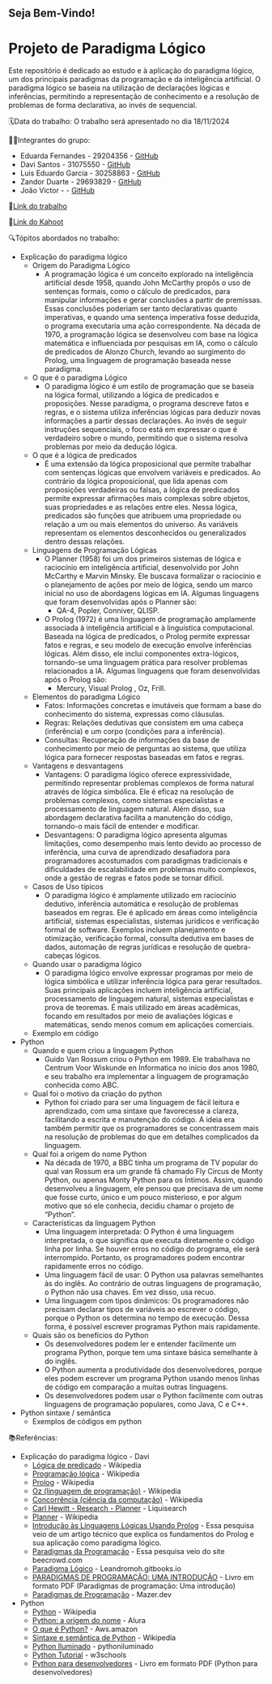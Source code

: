 ## Seja Bem-Vindo!

# Projeto de Paradigma Lógico

Este repositório é dedicado ao estudo e à aplicação do paradigma lógico, um dos principais paradigmas da programação e da inteligência artificial. O paradigma lógico se baseia na utilização de declarações lógicas e inferências, permitindo a representação de conhecimento e a resolução de problemas de forma declarativa, ao invés de sequencial.

🗓️Data do trabalho: O trabalho será apresentado no dia 18/11/2024

👨‍💻Integrantes do grupo:
- Eduarda Fernandes - 29204356 - [GitHub](https://github.com/eduardasf)
- Davi Santos - 31075550 - [GitHub](https://github.com/Davi140903)
- Luis Eduardo Garcia - 30258863 - [GitHub](https://github.com/luisgarcia723)
- Zandor Duarte - 29693829 - [GitHub](https://github.com/Duarte-01)
- João Victor - - [GitHub](https://github.com/victor884)
  
🔗[Link do trabalho](https://view.genially.com/66f894478897e29f2b01a262/presentation-paradigma-logico) 

🔗[Link do Kahoot](https://view.genially.com/66f894478897e29f2b01a262/presentation-paradigma-logico)

🔍Tópitos abordados no trabalho:
- Explicação do paradigma lógico
  - Origem do Paradigma Lógico
    - A programação lógica é um conceito explorado na inteligência artificial desde 1958, quando John McCarthy propôs o uso de sentenças formais, como o cálculo de predicados, para manipular informações e gerar conclusões a partir de premissas. Essas conclusões poderiam ser tanto declarativas quanto imperativas, e quando uma sentença imperativa fosse deduzida, o programa executaria uma ação correspondente. Na década de 1970, a programação lógica se desenvolveu com base na lógica matemática e influenciada por pesquisas em IA, como o cálculo de predicados de Alonzo Church, levando ao surgimento do Prolog, uma linguagem de programação baseada nesse paradigma.
  - O que é o paradigma Lógico
    - O paradigma lógico é um estilo de programação que se baseia na lógica formal, utilizando a lógica de predicados e proposições. Nesse paradigma, o programa descreve fatos e regras, e o sistema utiliza inferências lógicas para deduzir novas informações a partir dessas declarações. Ao invés de seguir instruções sequenciais, o foco está em expressar o que é verdadeiro sobre o mundo, permitindo que o sistema resolva problemas por meio da dedução lógica.
  - O  que é a lógica de predicados
    - É uma extensão da lógica proposicional que permite trabalhar com sentenças lógicas que envolvem variáveis e predicados. Ao contrário da lógica proposicional, que lida apenas com proposições verdadeiras ou falsas, a lógica de predicados permite expressar afirmações mais complexas sobre objetos, suas propriedades e as relações entre eles. Nessa lógica, predicados são funções que atribuem uma propriedade ou relação a um ou mais elementos do universo. As variáveis representam os elementos desconhecidos ou generalizados dentro dessas relações.
  - Linguagens de Programação Lógicas
    - O Planner (1958) foi um dos primeiros sistemas de lógica e raciocínio em inteligência artificial, desenvolvido por John McCarthy e Marvin Minsky. Ele buscava formalizar o raciocínio e o planejamento de ações por meio de lógica, sendo um marco inicial no uso de abordagens lógicas em IA. Algumas linguagens que foram desenvolvidas após o Planner são:
      - QA-4, Popler, Conniver, QLISP.
    - O Prolog (1972) é uma linguagem de programação amplamente associada à inteligência artificial e à linguística computacional. Baseada na lógica de predicados, o Prolog permite expressar fatos e regras, e seu modelo de execução envolve inferências lógicas. Além disso, ele inclui componentes extra-lógicos, tornando-se uma linguagem prática para resolver problemas relacionados a IA. Algumas linguagens que foram desenvolvidas após o Prolog são:
      - Mercury, Visual Prolog , Oz, Frill.
  - Elementos do paradigma Lógico
    - Fatos: Informações concretas e imutáveis que formam a base do conhecimento do sistema, expressas como cláusulas.
    - Regras: Relações dedutivas que consistem em uma cabeça (inferência) e um corpo (condições para a inferência).
    - Consultas: Recuperação de informações da base de conhecimento por meio de perguntas ao sistema, que utiliza lógica para fornecer respostas baseadas em fatos e regras.
  - Vantagens e desvantagens
    - Vantagens: O paradigma lógico oferece expressividade, permitindo representar problemas complexos de forma natural através de lógica simbólica. Ele é eficaz na resolução de problemas complexos, como sistemas especialistas e processamento de linguagem natural. Além disso, sua abordagem declarativa facilita a manutenção do código, tornando-o mais fácil de entender e modificar.
    - Desvantagens: O paradigma lógico apresenta algumas limitações, como desempenho mais lento devido ao processo de inferência, uma curva de aprendizado desafiadora para programadores acostumados com paradigmas tradicionais e dificuldades de escalabilidade em problemas muito complexos, onde a gestão de regras e fatos pode se tornar difícil.
  - Casos de Uso típicos
    - O paradigma lógico é amplamente utilizado em raciocínio dedutivo, inferência automática e resolução de problemas baseados em regras. Ele é aplicado em áreas como inteligência artificial, sistemas especialistas, sistemas jurídicos e verificação formal de software. Exemplos incluem planejamento e otimização, verificação formal, consulta dedutiva em bases de dados, automação de regras jurídicas e resolução de quebra-cabeças lógicos.  
  - Quando usar o paradigma lógico
    - O paradigma lógico envolve expressar programas por meio de lógica simbólica e utilizar inferência lógica para gerar resultados. Suas principais aplicações incluem inteligência artificial, processamento de linguagem natural, sistemas especialistas e prova de teoremas. É mais utilizado em áreas acadêmicas, focando em resultados por meio de avaliações lógicas e matemáticas, sendo menos comum em aplicações comerciais.
  - Exemplo em código
- Python 
  - Quando e quem criou a linguagem Python
     - Guido Van Rossum criou o Python em 1989. Ele trabalhava no Centrum Voor Wiskunde en Informatica no início dos anos 1980, e seu trabalho era implementar a linguagem de programação conhecida como ABC.
  - Qual foi o motivo da criação do python
     - Python foi criado para ser uma linguagem de fácil leitura e aprendizado, com uma sintaxe que favorecesse a clareza, facilitando a escrita e manutenção do código. A ideia era também permitir que os programadores se concentrassem mais na resolução de problemas do que em detalhes complicados da linguagem.
  - Qual foi a origem do nome Python
     - Na década de 1970, a BBC tinha um programa de TV popular do qual van Rossum era um grande fã chamado Fly Circus de Monty Python, ou apenas Monty Python para os Íntimos.
Assim, quando desenvolveu a linguagem, ele pensou que precisava de um nome que fosse curto, único e um pouco misterioso, e por algum motivo que só ele conhecia, decidiu chamar o projeto de “Python”.
  - Características da linguagem Python
    - Uma linguagem interpretada: O Python é uma linguagem interpretada, o que significa que executa diretamente o código linha por linha. Se houver erros no código do programa, ele será interrompido. Portanto, os programadores podem encontrar rapidamente erros no código.
    - Uma linguagem fácil de usar: O Python usa palavras semelhantes às do inglês. Ao contrário de outras linguagens de programação, o Python não usa chaves. Em vez disso, usa recuo. 
    - Uma linguagem com tipos dinâmicos: Os programadores não precisam declarar tipos de variáveis ao escrever o código, porque o Python os determina no tempo de execução. Dessa forma, é possível escrever programas Python mais rapidamente.
  - Quais são os benefícios do Python
    - Os desenvolvedores podem ler e entender facilmente um programa Python, porque tem uma sintaxe básica semelhante à do inglês. 
    - O Python aumenta a produtividade dos desenvolvedores, porque eles podem escrever um programa Python usando menos linhas de código em comparação a muitas outras linguagens.
    - Os desenvolvedores podem usar o Python facilmente com outras linguagens de programação populares, como Java, C e C++.
- Python sintaxe / semântica
  - Exemplos de códigos em python
 
📚Referências:
- Explicação do paradigma lógico - Davi
  - [Lógica de predicado](https://pt.wikipedia.org/wiki/Lógica_de_predicados#:~:text=Na%20lógica%20matemática%2C%20a%20lógica,sorted%20logic%20ou%20infinitary%20logic.) - Wikipedia
  - [Programação lógica](https://pt.wikipedia.org/wiki/Programação_lógica#:~:text=A%20primeira%20linguagem%20de%20programação,eram%20disponíveis%20quando%20foi%20desenvolvida.) - Wikipedia
  - [Prolog](https://pt.wikipedia.org/wiki/Prolog) - Wikipedia
  - [Oz (linguagem de programação)](https://pt.wikipedia.org/wiki/Oz_(linguagem_de_programação)) - Wikipedia
  - [Concorrência (ciência da computação)](https://pt.wikipedia.org/wiki/Concorrência_(ciência_da_computação)) - Wikipedia
  - [Carl Hewitt - Research - Planner](https://www.liquisearch.com/carl_hewitt/research/planner) - Liquisearch
  - [Planner](https://pt.wikipedia.org/wiki/Planner) - Wikipedia
  - [Introdução às Linguagens Lógicas Usando Prolog](https://www.fsma.edu.br/si/edicao30/FSMA_SI_2022_2_04_Prolog.pdf) - Essa pesquisa veio de um artigo técnico que explica os fundamentos do Prolog e sua aplicação como paradigma lógico.
  - [Paradigmas da Programação](https://beecrowd.com/pt/blog-posts/paradigmas-da-programacao/) - Essa pesquisa veio do site beecrowd.com
  - [Paradigma Lógico](https://leandromoh.gitbooks.io/tcc-paradigmas-de-programacao/content/6_paradigma_logico/index.html) - Leandromoh.gitbooks.io
  - [PARADIGMAS DE PROGRAMAÇÃO: UMA INTRODUÇÃO](https://www.editorasynapse.org/wp-content/uploads/2021/03/paradigmas_programacao_uma_introducao_V0.pdf) - Livro em formato PDF (Paradigmas de programação: Uma introdução)
  - [Paradigmas de Programação](https://mazer.dev/pt-br/blog/artigos/paradigmas-de-programacao/) - Mazer.dev
- Python
  - [Python](https://pt.wikipedia.org/wiki/Python) - Wikipedia
  - [Python: a origem do nome](https://www.alura.com.br/artigos/python-origem-do-nome?srsltid=AfmBOopIq50CxLfIFpHC-XVlnSmX6KdGWjX636_er5psHKDbyNsWttvX) - Alura
  - [O que é Python?](https://aws.amazon.com/pt/what-is/python/) - Aws.amazon
  - [Sintaxe e semântica de Python](https://pt.m.wikipedia.org/wiki/Sintaxe_e_sem%C3%A2ntica_de_Python) - Wikipedia
  - [Python Iluminado](https://pythoniluminado.netlify.app/sintaxe) - pythoniluminado
  - [Python Tutorial](https://www.w3schools.com/python/) - w3schools
  - [Python para desenvolvedores](https://books.google.com.br/books?hl=pt-BR&lr=&id=eZmtBAAAQBAJ&oi=fnd&pg=PA5&dq=sintaxe+em+python&ots=VFOoupHjhm&sig=tyD_DZxjWTXahrwryq3yjTr2EcU#v=onepage&q=sintaxe%20em%20python&f=false) - Livro em formato PDF (Python para desenvolvedores)
